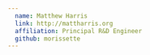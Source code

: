 ```yaml
---
  name: Matthew Harris
  link: http://mattharris.org
  affiliation: Principal R&D Engineer
  github: morissette
---
```

